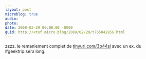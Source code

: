 ```yaml
---
layout: post
microblog: true
audio: 
photo: 
date: 2008-02-29 00:00:00 -0000
guid: http://xtof.micro.blog/2008/02/29/t765042956.html
---
```

zzzz. le remaniement complet de [tinyurl.com/3b44sl](http://tinyurl.com/3b44sl) avec un ex. du #geektrip sera long.
